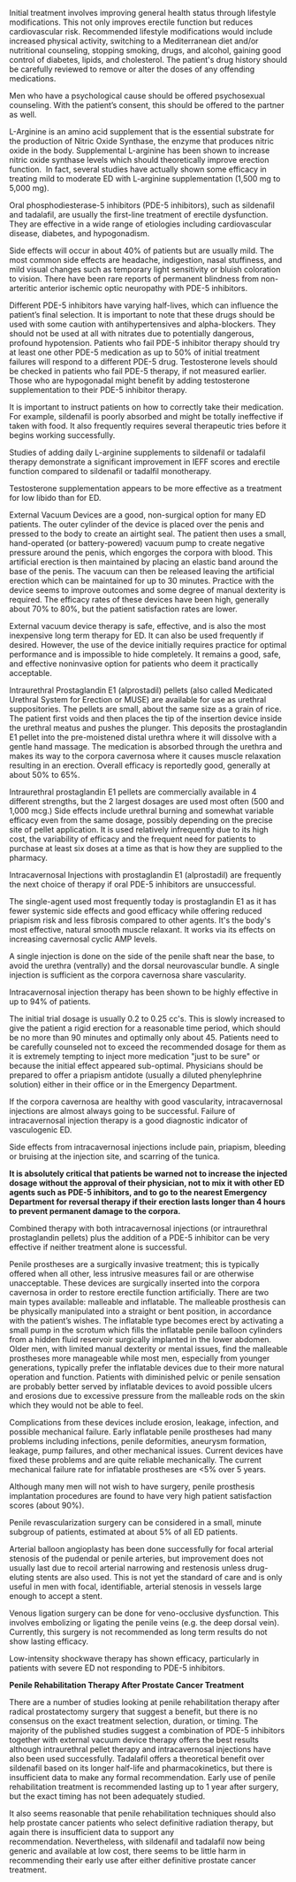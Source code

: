 Initial treatment involves improving general health status through lifestyle modifications. This not only improves erectile function but reduces cardiovascular risk. Recommended lifestyle modifications would include increased physical activity, switching to a Mediterranean diet and/or nutritional counseling, stopping smoking, drugs, and alcohol, gaining good control of diabetes, lipids, and cholesterol. The patient's drug history should be carefully reviewed to remove or alter the doses of any offending medications.

Men who have a psychological cause should be offered psychosexual counseling. With the patient’s consent, this should be offered to the partner as well.

L-Arginine is an amino acid supplement that is the essential substrate for the production of Nitric Oxide Synthase, the enzyme that produces nitric oxide in the body. Supplemental L-arginine has been shown to increase nitric oxide synthase levels which should theoretically improve erection function.  In fact, several studies have actually shown some efficacy in treating mild to moderate ED with L-arginine supplementation (1,500 mg to 5,000 mg).

Oral phosphodiesterase-5 inhibitors (PDE-5 inhibitors), such as sildenafil and tadalafil, are usually the first-line treatment of erectile dysfunction. They are effective in a wide range of etiologies including cardiovascular disease, diabetes, and hypogonadism.

Side effects will occur in about 40% of patients but are usually mild. The most common side effects are headache, indigestion, nasal stuffiness, and mild visual changes such as temporary light sensitivity or bluish coloration to vision. There have been rare reports of permanent blindness from non-arteritic anterior ischemic optic neuropathy with PDE-5 inhibitors.

Different PDE-5 inhibitors have varying half-lives, which can influence the patient’s final selection. It is important to note that these drugs should be used with some caution with antihypertensives and alpha-blockers. They should not be used at all with nitrates due to potentially dangerous, profound hypotension. Patients who fail PDE-5 inhibitor therapy should try at least one other PDE-5 medication as up to 50% of initial treatment failures will respond to a different PDE-5 drug. Testosterone levels should be checked in patients who fail PDE-5 therapy, if not measured earlier. Those who are hypogonadal might benefit by adding testosterone supplementation to their PDE-5 inhibitor therapy.

It is important to instruct patients on how to correctly take their medication. For example, sildenafil is poorly absorbed and might be totally ineffective if taken with food. It also frequently requires several therapeutic tries before it begins working successfully.

Studies of adding daily L-arginine supplements to sildenafil or tadalafil therapy demonstrate a significant improvement in IEFF scores and erectile function compared to sildenafil or tadalfil monotherapy.

Testosterone supplementation appears to be more effective as a treatment for low libido than for ED.

External Vacuum Devices are a good, non-surgical option for many ED patients. The outer cylinder of the device is placed over the penis and pressed to the body to create an airtight seal. The patient then uses a small, hand-operated (or battery-powered) vacuum pump to create negative pressure around the penis, which engorges the corpora with blood. This artificial erection is then maintained by placing an elastic band around the base of the penis. The vacuum can then be released leaving the artificial erection which can be maintained for up to 30 minutes. Practice with the device seems to improve outcomes and some degree of manual dexterity is required. The efficacy rates of these devices have been high, generally about 70% to 80%, but the patient satisfaction rates are lower.

External vacuum device therapy is safe, effective, and is also the most inexpensive long term therapy for ED. It can also be used frequently if desired. However, the use of the device initially requires practice for optimal performance and is impossible to hide completely. It remains a good, safe, and effective noninvasive option for patients who deem it practically acceptable.

Intraurethral Prostaglandin E1 (alprostadil) pellets (also called Medicated Urethral System for Erection or MUSE) are available for use as urethral suppositories. The pellets are small, about the same size as a grain of rice. The patient first voids and then places the tip of the insertion device inside the urethral meatus and pushes the plunger. This deposits the prostaglandin E1 pellet into the pre-moistened distal urethra where it will dissolve with a gentle hand massage. The medication is absorbed through the urethra and makes its way to the corpora cavernosa where it causes muscle relaxation resulting in an erection. Overall efficacy is reportedly good, generally at about 50% to 65%.

Intraurethral prostaglandin E1 pellets are commercially available in 4 different strengths, but the 2 largest dosages are used most often (500 and 1,000 mcg.) Side effects include urethral burning and somewhat variable efficacy even from the same dosage, possibly depending on the precise site of pellet application. It is used relatively infrequently due to its high cost, the variability of efficacy and the frequent need for patients to purchase at least six doses at a time as that is how they are supplied to the pharmacy.

Intracavernosal Injections with prostaglandin E1 (alprostadil) are frequently the next choice of therapy if oral PDE-5 inhibitors are unsuccessful.

The single-agent used most frequently today is prostaglandin E1 as it has fewer systemic side effects and good efficacy while offering reduced priapism risk and less fibrosis compared to other agents. It's the body's most effective, natural smooth muscle relaxant. It works via its effects on increasing cavernosal cyclic AMP levels.

A single injection is done on the side of the penile shaft near the base, to avoid the urethra (ventrally) and the dorsal neurovascular bundle. A single injection is sufficient as the corpora cavernosa share vascularity.

Intracavernosal injection therapy has been shown to be highly effective in up to 94% of patients.

The initial trial dosage is usually 0.2 to 0.25 cc's. This is slowly increased to give the patient a rigid erection for a reasonable time period, which should be no more than 90 minutes and optimally only about 45. Patients need to be carefully counseled not to exceed the recommended dosage for them as it is extremely tempting to inject more medication "just to be sure" or because the initial effect appeared sub-optimal. Physicians should be prepared to offer a priapism antidote (usually a diluted phenylephrine solution) either in their office or in the Emergency Department.

If the corpora cavernosa are healthy with good vascularity, intracavernosal injections are almost always going to be successful. Failure of intracavernosal injection therapy is a good diagnostic indicator of vasculogenic ED.

Side effects from intracavernosal injections include pain, priapism, bleeding or bruising at the injection site, and scarring of the tunica.

**It is absolutely critical that patients be warned not to increase the injected dosage without the approval of their physician, not to mix it with other ED agents such as PDE-5 inhibitors, and to go to the nearest Emergency Department for reversal therapy if their erection lasts longer than 4 hours to prevent permanent damage to the corpora.**

Combined therapy with both intracavernosal injections (or intraurethral prostaglandin pellets) plus the addition of a PDE-5 inhibitor can be very effective if neither treatment alone is successful.

Penile prostheses are a surgically invasive treatment; this is typically offered when all other, less intrusive measures fail or are otherwise unacceptable. These devices are surgically inserted into the corpora cavernosa in order to restore erectile function artificially. There are two main types available: malleable and inflatable. The malleable prosthesis can be physically manipulated into a straight or bent position, in accordance with the patient’s wishes. The inflatable type becomes erect by activating a small pump in the scrotum which fills the inflatable penile balloon cylinders from a hidden fluid reservoir surgically implanted in the lower abdomen. Older men, with limited manual dexterity or mental issues, find the malleable prostheses more manageable while most men, especially from younger generations, typically prefer the inflatable devices due to their more natural operation and function. Patients with diminished pelvic or penile sensation are probably better served by inflatable devices to avoid possible ulcers and erosions due to excessive pressure from the malleable rods on the skin which they would not be able to feel.

Complications from these devices include erosion, leakage, infection, and possible mechanical failure. Early inflatable penile prostheses had many problems including infections, penile deformities, aneurysm formation, leakage, pump failures, and other mechanical issues. Current devices have fixed these problems and are quite reliable mechanically. The current mechanical failure rate for inflatable prostheses are <5% over 5 years.

Although many men will not wish to have surgery, penile prosthesis implantation procedures are found to have very high patient satisfaction scores (about 90%).

Penile revascularization surgery can be considered in a small, minute subgroup of patients, estimated at about 5% of all ED patients.

Arterial balloon angioplasty has been done successfully for focal arterial stenosis of the pudendal or penile arteries, but improvement does not usually last due to recoil arterial narrowing and restenosis unless drug-eluting stents are also used. This is not yet the standard of care and is only useful in men with focal, identifiable, arterial stenosis in vessels large enough to accept a stent.

Venous ligation surgery can be done for veno-occlusive dysfunction. This involves embolizing or ligating the penile veins (e.g. the deep dorsal vein). Currently, this surgery is not recommended as long term results do not show lasting efficacy.

Low-intensity shockwave therapy has shown efficacy, particularly in patients with severe ED not responding to PDE-5 inhibitors.

**Penile Rehabilitation Therapy After Prostate Cancer Treatment**

There are a number of studies looking at penile rehabilitation therapy after radical prostatectomy surgery that suggest a benefit, but there is no consensus on the exact treatment selection, duration, or timing. The majority of the published studies suggest a combination of PDE-5 inhibitors together with external vacuum device therapy offers the best results although intraurethral pellet therapy and intracavernosal injections have also been used successfully. Tadalafil offers a theoretical benefit over sildenafil based on its longer half-life and pharmacokinetics, but there is insufficient data to make any formal recommendation. Early use of penile rehabilitation treatment is recommended lasting up to 1 year after surgery, but the exact timing has not been adequately studied.

It also seems reasonable that penile rehabilitation techniques should also help prostate cancer patients who select definitive radiation therapy, but again there is insufficient data to support any recommendation. Nevertheless, with sildenafil and tadalafil now being generic and available at low cost, there seems to be little harm in recommending their early use after either definitive prostate cancer treatment.